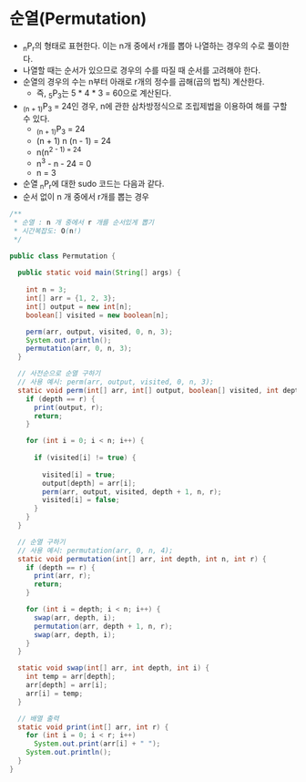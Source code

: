 # 순열(Permutation)

- <sub>n</sub>P<sub>r</sub>의 형태로 표현한다. 이는 n개 중에서 r개를 뽑아 나열하는 경우의 수로 풀이한다.
- 나열할 때는 순서가 있으므로 경우의 수를 따질 때 순서를 고려해야 한다. 
- 순열의 경우의 수는 n부터 아래로 r개의 정수를 곱해(곱의 법칙) 계산한다. 
  - 즉, <sub>5</sub>P<sub>3</sub>는 5 * 4 * 3 = 60으로 계산된다.
- <sub>(n + 1)</sub>P<sub>3</sub> = 24인 경우, n에 관한 삼차방정식으로 조립제법을 이용하여 해를 구할 수 있다. 
  - <sub>(n + 1)</sub>P<sub>3</sub> = 24
  - (n + 1) n (n - 1) = 24
  - n(n<sup>2</sub> - 1) = 24
  - n<sup>3</sup> - n - 24 = 0
  - n = 3
- 순열 <sub>n</sub>P<sub>r</sub>에 대한 sudo 코드는 다음과 같다.
- 순서 없이 n 개 중에서 r개를 뽑는 경우
```java
/**
 * 순열 : n 개 중에서 r 개를 순서있게 뽑기
 * 시간복잡도: O(n!)
 */

public class Permutation {
    
  public static void main(String[] args) {
      
    int n = 3;
    int[] arr = {1, 2, 3};
    int[] output = new int[n];
    boolean[] visited = new boolean[n];

    perm(arr, output, visited, 0, n, 3);
    System.out.println();
    permutation(arr, 0, n, 3);
  }

  // 사전순으로 순열 구하기
  // 사용 예시: perm(arr, output, visited, 0, n, 3);
  static void perm(int[] arr, int[] output, boolean[] visited, int depth, int n, int r) {
    if (depth == r) {
      print(output, r);
      return;
    }

    for (int i = 0; i < n; i++) {
        
      if (visited[i] != true) {
          
        visited[i] = true;
        output[depth] = arr[i];
        perm(arr, output, visited, depth + 1, n, r);
        visited[i] = false;
      }
    }
  }

  // 순열 구하기
  // 사용 예시: permutation(arr, 0, n, 4);
  static void permutation(int[] arr, int depth, int n, int r) {
    if (depth == r) {
      print(arr, r);
      return;
    }

    for (int i = depth; i < n; i++) {
      swap(arr, depth, i);
      permutation(arr, depth + 1, n, r);
      swap(arr, depth, i);
    }
  }

  static void swap(int[] arr, int depth, int i) {
    int temp = arr[depth];
    arr[depth] = arr[i];
    arr[i] = temp;
  }

  // 배열 출력
  static void print(int[] arr, int r) {
    for (int i = 0; i < r; i++)
      System.out.print(arr[i] + " ");
    System.out.println();
  }
}

```